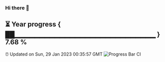 ### Hi there 👋
⏳ Year progress { ██▁▁▁▁▁▁▁▁▁▁▁▁▁▁▁▁▁▁▁▁▁▁▁▁▁▁▁▁ } 7.68 %
---
⏰ Updated on Sun, 29 Jan 2023 00:35:57 GMT
![Progress Bar CI](https://github.com/Moyi321/Moyi321/workflows/Progress%20Bar%20CI/badge.svg)
